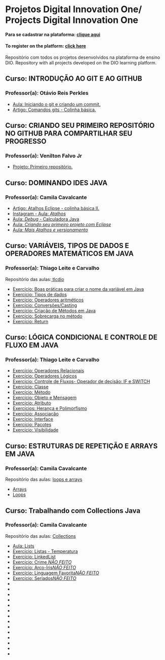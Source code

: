 # Projetos Digital Innovation One/ Projects Digital Innovation One
#### Para se cadastrar na plataforma: [clique aqui](https://dio.me/sign-up?ref=GT89AV3WGV)
#### To register on the platform: [click here](https://dio.me/sign-up?ref=GT89AV3WGV)

Repositório com todos os projetos desenvolvidos na plataforma de ensino DIO.
Repository with all projects developed on the DIO learning platform.

## Curso: INTRODUÇÃO AO GIT E AO GITHUB
### Professor(a): Otávio Reis Perkles

* [Aula: Iniciando o git e criando um commit.](https://github.com/claudiadejesusdantas/Projects-Digital_Innovation_One/tree/main/livro-receitas)
* [Artigo: Comandos gits - Colinha básica.](https://www.dio.me/articles/comandos-git-colinha-basica)


## Curso: CRIANDO SEU PRIMEIRO REPOSITÓRIO NO GITHUB PARA COMPARTILHAR SEU PROGRESSO
### Professor(a): Venilton Falvo Jr

* [Projeto: Primeiro repositório.](https://github.com/claudiadejesusdantas/Projects-Digital_Innovation_One/tree/main/dio-desafio-github-primeiro-repositorio)

## Curso: DOMINANDO IDES JAVA
### Professor(a): Camila Cavalcante

* [Artigo: Atalhos Eclipse - colinha básica II.](https://www.dio.me/articles/atalhos-eclipse-colinha-basica-ii)
* [Instagram - Aula: *Atalhos*](https://www.instagram.com/p/CfEc-sCAhb_/)
* [Aula: *Debug* - Calculadora Java](https://github.com/claudiadejesusdantas/Projects-Digital_Innovation_One/blob/main/aula-java/primeiro_programa_java/src/br/com/dio/calculadora/Calculadora.java)
* [Aula: *Criando seu primeiro projeto com Eclipse*](https://github.com/claudiadejesusdantas/Projects-Digital_Innovation_One/blob/main/aula-java/primeiro_programa_java/src/br/com/dio/PrimeiroPrograma.java)
* [Aula: *Mais Atalhos e versionamento*](https://github.com/claudiadejesusdantas/mais_atalhos_e_versionamento)

## Curso: VARIÁVEIS, TIPOS DE DADOS E OPERADORES MATEMÁTICOS EM JAVA
### Professor(a): Thiago Leite e Carvalho
Repositório das aulas:[ tlcdio ](https://github.com/tlcdio?tab=repositories) 

* [Exercício: Boas práticas para criar o nome da variável em Java](https://github.com/claudiadejesusdantas/Projects-Digital_Innovation_One/blob/main/aula-java/aula_intellij/aula_variaveis/src/Exercicios_Variaveis/ExercicioUm_ProfessorThiagoLeite.java)
* [Exercício: Tipos de dados](https://github.com/claudiadejesusdantas/Projects-Digital_Innovation_One/blob/main/aula-java/aula_intellij/aula_variaveis/src/Exercicios_Variaveis/ExercicioDois_ProfessorThiagoLeite.java)
* [Exercício: Operadores aritméticos](https://github.com/claudiadejesusdantas/Projects-Digital_Innovation_One/blob/main/aula-java/aula_intellij/aula_variaveis/src/Exercicios_Variaveis/ExercicioTres_ProfessorThiagoLeite.java)
* [Exercício: Conversões/Casting](https://github.com/claudiadejesusdantas/Projects-Digital_Innovation_One/blob/main/aula-java/aula_intellij/aula_variaveis/src/Exercicios_Variaveis/ExercicioQuatro_ProfessorThiagoLeite.java)
* [Exercício: Criação de Métodos em Java](https://github.com/claudiadejesusdantas/Projects-Digital_Innovation_One/tree/main/aula-java/aula_intellij/Metodos_Java_Dio/src)
* [Exercício: Sobrecarga no método](https://github.com/claudiadejesusdantas/Projects-Digital_Innovation_One/tree/main/aula-java/aula_intellij/sobrecarga_Java_Dio/src)
* [Exercício: Return](https://github.com/claudiadejesusdantas/Projects-Digital_Innovation_One/tree/main/aula-java/aula_intellij/return_Java_Dio/src)


## Curso: LÓGICA CONDICIONAL E CONTROLE DE FLUXO EM JAVA
### Professor(a): Thiago Leite e Carvalho

* [Exercício: Operadores Relacionais](https://github.com/claudiadejesusdantas/Projects-Digital_Innovation_One/tree/main/aula-java/aula_intellij/operadoresRelacionais/src)
* [Exercício: Operadores Lógicos](https://github.com/claudiadejesusdantas/Projects-Digital_Innovation_One/tree/main/aula-java/aula_intellij/operadoresLogicos)
* [Exercício: Controle de Fluxos- Operador de decisão: IF e SWITCH](https://github.com/claudiadejesusdantas/Projects-Digital_Innovation_One/tree/main/aula-java/aula_intellij/controleDeFluxo)
* [Exercício: Classe](https://github.com/claudiadejesusdantas/Projects-Digital_Innovation_One/tree/main/aula-poo/POO/src/classe)
* [Exercício: Método](https://github.com/claudiadejesusdantas/Projects-Digital_Innovation_One/tree/main/aula-poo/POO/src/metodo)
* [Exercício: Objeto e Mensagem](https://github.com/claudiadejesusdantas/Projects-Digital_Innovation_One/tree/main/aula-poo/POO/src/objetoEmensagem)
* [Exercício: Atributo](https://github.com/claudiadejesusdantas/Projects-Digital_Innovation_One/tree/main/aula-poo/POO/src/atributo)
* [Exercícios: Herança e Polimorfismo](https://github.com/claudiadejesusdantas/Projects-Digital_Innovation_One/tree/main/aula-poo/POO)
* [Exercício: Associação](https://github.com/claudiadejesusdantas/Projects-Digital_Innovation_One/tree/main/aula-poo/POO-2/associacao)
* [Exercício: Interface](https://github.com/claudiadejesusdantas/Projects-Digital_Innovation_One/tree/main/aula-poo/POO-2/interface)
* [Exercício: Pacotes](https://github.com/claudiadejesusdantas/Projects-Digital_Innovation_One/tree/main/aula-poo/POO-2/pacotesDiversos)
* [Exercício: Visibilidade](https://github.com/claudiadejesusdantas/Projects-Digital_Innovation_One/tree/main/aula-poo/POO-2/visibilidade)


## Curso: ESTRUTURAS DE REPETIÇÃO E ARRAYS EM JAVA
### Professor(a): Camila Cavalcante
Repositório das aulas: [loops e arrays](https://github.com/cami-la/loops-e-arrays)
* [Arrays](https://github.com/claudiadejesusdantas/Projects-Digital_Innovation_One/tree/main/aula-java/aula_intellij/aulasArrays/arrays)
* [Loops](https://github.com/claudiadejesusdantas/Projects-Digital_Innovation_One/tree/main/aula-java/aula_intellij/aulasLoops/loops)

## Curso: Trabalhando com Collections Java
### Professor(a): Camila Cavalcante
Repositório das aulas: [Collections](https://github.com/cami-la/curso-dio-intro-collections)

* [Aula: Lists](https://github.com/claudiadejesusdantas/Projects-Digital_Innovation_One/tree/main/aula-java/aula_intellij/collectionsJava/lists/src)
* [Exercício: Listas - Temperatura](https://github.com/claudiadejesusdantas/Projects-Digital_Innovation_One/blob/main/aula-java/aula_intellij/collectionsJava/lists/src/AtividadeTemperatura.java)
* [Exercício: LinkedList](https://github.com/claudiadejesusdantas/Projects-Digital_Innovation_One/blob/main/aula-java/aula_intellij/collectionsJava/lists/lists/AtividadesLinkedList.java)
* [Exercício: Crime *NÃO FEITO*](https://github.com/claudiadejesusdantas/Projects-Digital_Innovation_One/blob/main/aula-java/aula_intellij/collectionsJava/lists/lists/AtividadeCrime.java)
* [Exercício: Arco-Íris*NÃO FEITO*](https://github.com/claudiadejesusdantas/Projects-Digital_Innovation_One/blob/main/aula-java/aula_intellij/collectionsJava/set/set/Arcoiris.java)
* [Exercício: Linguagem Favorita*NÃO FEITO*](https://github.com/claudiadejesusdantas/Projects-Digital_Innovation_One/blob/main/aula-java/aula_intellij/collectionsJava/set/set/LinguagemFavorita.java)
* [Exercício: Seriados*NÃO FEITO*](https://github.com/claudiadejesusdantas/Projects-Digital_Innovation_One/blob/main/aula-java/aula_intellij/collectionsJava/set/set/Seriados.java)
* []()
* []()
* []()
* []()
* []()
* []()
* []()
* []()
* []()
* []()
* []()
* []()
* []()
* []()
